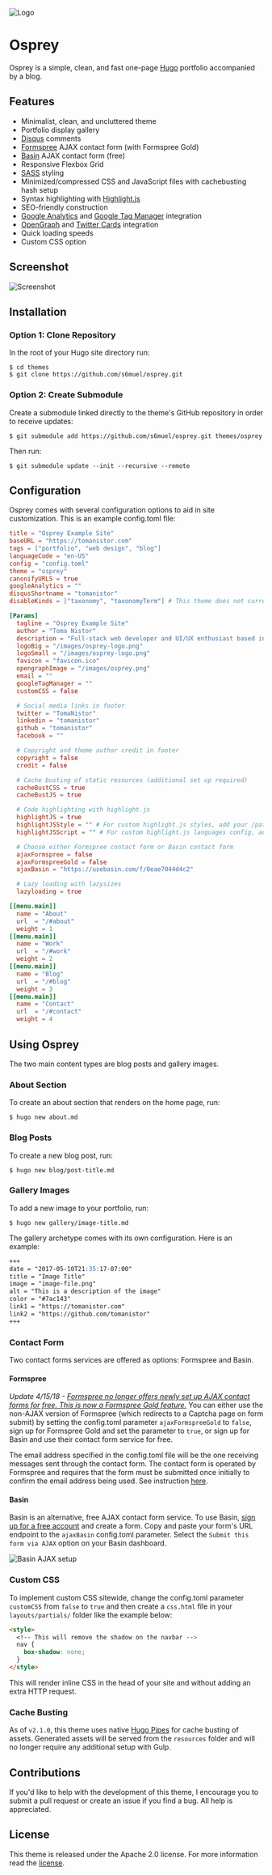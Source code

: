 ![Logo](https://github.com/tomanistor/osprey/blob/master/images/osprey-logo.png)

# Osprey
Osprey is a simple, clean, and fast one-page [Hugo](https://gohugo.io/) portfolio accompanied by a blog.

## Features
* Minimalist, clean, and uncluttered theme
* Portfolio display gallery
* [Disqus](https://disqus.com) comments
* [Formspree](https://formspree.io) AJAX contact form (with Formspree Gold)
* [Basin](https://usebasin.com/) AJAX contact form (free)
* Responsive Flexbox Grid
* [SASS](http://sass-lang.com/) styling
* Minimized/compressed CSS and JavaScript files with cachebusting hash setup
* Syntax highlighting with [Highlight.js](https://highlightjs.org/)
* SEO-friendly construction
* [Google Analytics](https://analytics.google.com) and [Google Tag Manager](https://tagmanager.google.com) integration
* [OpenGraph](http://ogp.me/) and [Twitter Cards](https://dev.twitter.com/cards/overview) integration
* Quick loading speeds
* Custom CSS option

## Screenshot
![Screenshot](https://github.com/tomanistor/osprey/blob/master/images/tn.png)

## Installation
### Option 1: Clone Repository
In the root of your Hugo site directory run:

```console
$ cd themes
$ git clone https://github.com/s6muel/osprey.git
```

### Option 2: Create Submodule
Create a submodule linked directly to the theme's GitHub repository in order to receive updates:

```console
$ git submodule add https://github.com/s6muel/osprey.git themes/osprey
```

Then run:

```console
$ git submodule update --init --recursive --remote
```

## Configuration
Osprey comes with several configuration options to aid in site customization. This is an example config.toml file:

```toml
title = "Osprey Example Site"
baseURL = "https://tomanistor.com"
tags = ["portfolio", "web design", "blog"]
languageCode = "en-US"
config = "config.toml"
theme = "osprey"
canonifyURLS = true
googleAnalytics = ""
disqusShortname = "tomanistor"
disableKinds = ["taxonomy", "taxonomyTerm"] # This theme does not currently use "tag" and "category" taxonomies

[Params]
  tagline = "Osprey Example Site"
  author = "Toma Nistor"
  description = "Full-stack web developer and UI/UX enthusiast based in San Diego, CA."
  logoBig = "/images/osprey-logo.png"
  logoSmall = "/images/osprey-logo.png"
  favicon = "favicon.ico"
  opengraphImage = "/images/osprey.png"
  email = ""
  googleTagManager = ""
  customCSS = false

  # Social media links in footer
  twitter = "TomaNistor"
  linkedin = "tomanistor"
  github = "tomanistor"
  facebook = ""

  # Copyright and theme author credit in footer
  copyright = false
  credit = false

  # Cache busting of static resources (additional set up required)
  cacheBustCSS = true
  cacheBustJS = true

  # Code highlighting with highlight.js
  highlightJS = true
  highlightJSStyle = "" # For custom highlight.js styles, add your /path/to/styles/default.css
  highlightJSScript = "" # For custom highlight.js languages config, add your /path/to/highlight.pack.js

  # Choose either Formspree contact form or Basin contact form
  ajaxFormspree = false
  ajaxFormspreeGold = false
  ajaxBasin = "https://usebasin.com/f/0eae7044d4c2"

  # Lazy loading with lazysizes
  lazyloading = true

[[menu.main]]
  name = "About"
  url  = "/#about"
  weight = 1
[[menu.main]]
  name = "Work"
  url  = "/#work"
  weight = 2
[[menu.main]]
  name = "Blog"
  url  = "/#blog"
  weight = 3
[[menu.main]]
  name = "Contact"
  url  = "/#contact"
  weight = 4
```

## Using Osprey
The two main content types are blog posts and gallery images.

### About Section
To create an about section that renders on the home page, run:

```console
$ hugo new about.md
```

### Blog Posts
To create a new blog post, run:

```console
$ hugo new blog/post-title.md
```

### Gallery Images
To add a new image to your portfolio, run:

```console
$ hugo new gallery/image-title.md
```

The gallery archetype comes with its own configuration. Here is an example:

```md
+++
date = "2017-05-10T21:35:17-07:00"
title = "Image Title"
image = "image-file.png"
alt = "This is a description of the image"
color = "#7ac143"
link1 = "https://tomanistor.com"
link2 = "https://github.com/tomanistor"
+++
```

### Contact Form
Two contact forms services are offered as options: Formspree and Basin.

#### Formspree
_Update 4/15/18 - [Formspree no longer offers newly set up AJAX contact forms for free. This is now a Formspree Gold feature.](https://github.com/formspree/formspree/pull/173)_ You can either use the non-AJAX version of Formspree (which redirects to a Captcha page on form submit) by setting the config.toml parameter `ajaxFormspreeGold` to `false`, sign up for Formspree Gold and set the parameter to `true`, or sign up for Basin and use their contact form service for free.

The email address specified in the config.toml file will be the one receiving messages sent through the contact form. The contact form is operated by Formspree and requires that the form must be submitted once initially to confirm the email address being used. See instruction [here](https://formspree.io/).

#### Basin
Basin is an alternative, free AJAX contact form service. To use Basin, [sign up for a free account](https://usebasin.com/users/sign_up) and create a form. Copy and paste your form's URL endpoint to the `ajaxBasin` config.toml parameter. Select the `Submit this form via AJAX` option on your Basin dashboard.

![Basin AJAX setup](https://github.com/tomanistor/osprey/blob/master/images/basin-ajax-setup.png)

### Custom CSS
To implement custom CSS sitewide, change the config.toml parameter `customCSS` from `false` to `true` and then create a `css.html` file in your `layouts/partials/` folder like the example below:

```html
<style>
  <!-- This will remove the shadow on the navbar -->
  nav {
    box-shadow: none;
  }
</style>
```

This will render inline CSS in the head of your site and without adding an extra HTTP request.

### Cache Busting
As of `v2.1.0`, this theme uses native [Hugo Pipes](https://gohugo.io/hugo-pipes/introduction/) for cache busting of assets. Generated assets will be served from the `resources` folder and will no longer require any additional setup with Gulp.

## Contributions
If you'd like to help with the development of this theme, I encourage you to submit a pull request or create an issue if you find a bug. All help is appreciated.

## License
This theme is released under the Apache 2.0 license. For more information read the [license](https://github.com/tomanistor/osprey/blob/master/LICENSE).
